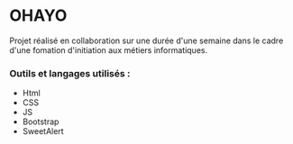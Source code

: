 # OHAYO

Projet réalisé en collaboration sur une durée d'une semaine dans le cadre d'une fomation d'initiation aux métiers informatiques.

### Outils et langages utilisés : 
- Html
- CSS
- JS
- Bootstrap
- SweetAlert
